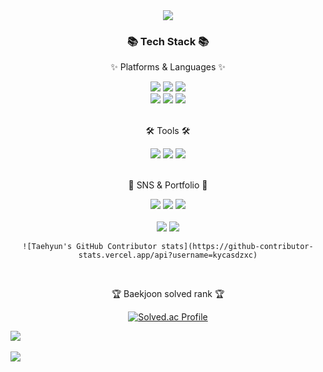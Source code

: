 <div align=center>
	<img src="https://capsule-render.vercel.app/api?type=waving&color=auto&height=200&section=header&text=SpringBoot!&fontSize=90" />	
</div>
<div align=center>
	<h3>📚 Tech Stack 📚</h3>
	<p>✨ Platforms & Languages ✨</p>
	<img src="https://img.shields.io/badge/spring-6DB33F?style=flat&logo=Spring&logoColor=white"/>
	<img src="https://img.shields.io/badge/Java-007396?style=flat&logo=Conda-Forge&logoColor=white" />
	<img src="https://img.shields.io/badge/Oracle%20SQL-F80000?style=flat&logo=Oracle&logoColor=white" />
	<br>
	<img src="https://img.shields.io/badge/HTML5-E34F26?style=flat&logo=HTML5&logoColor=white" />
	<img src="https://img.shields.io/badge/CSS3-1572B6?style=flat&logo=CSS3&logoColor=white" />
	<img src="https://img.shields.io/badge/JavaScript-F7DF1E?style=flat&logo=JavaScript&logoColor=white" />
	<br>
	<br>
	<p>🛠 Tools 🛠</p>
	<img src="https://img.shields.io/badge/GitHub-181717?style=flat&logo=GitHub&logoColor=white" />
	<img src="https://img.shields.io/badge/Eclipse%20IDE-2C2255?style=flat&logo=EclipseIDE&logoColor=white" />
	<img src="https://img.shields.io/badge/SqlDeveloper-809CC9?style=flat&logo=Oracle&logoColor=white" />
	<br>
	<br>
	<p>🎨 SNS & Portfolio 🎨</p>
	<a href="#"><img src="https://img.shields.io/badge/Portfolio-FF3633?style=flat&logo=Micro.blog&logoColor=white" /></a>
	<a href="mailto:2001february@mokpo.ac.kr"><img src="https://img.shields.io/badge/Mail-30B980?style=flat&logo=Gmail&logoColor=white" /></a>
	<a href="https://gentle-snowboard-1c6.notion.site/Yermi-5e8c65dba4df4ab09e83665cf2ee001d">
	<img src="https://img.shields.io/badge/Notion-000000?style=flat&logo=Notion&logoColor=white" />
	</a>
	<br>
	<br>
	<img src="https://github-readme-stats.vercel.app/api/top-langs/?username=kycasdzxc&layout=compact">
	<img src="https://github-readme-stats.vercel.app/api?username=kycasdzxc&show_icons=true">

	![Taehyun's GitHub Contributor stats](https://github-contributor-stats.vercel.app/api?username=kycasdzxc)

<br>
<p>🏆 Baekjoon solved rank 🏆</p>
	
[![Solved.ac Profile](http://mazassumnida.wtf/api/v2/generate_badge?boj=kycasdzxc)](https://solved.ac/kycasdzxc)
</div>

<img src="https://github-readme-stats.vercel.app/api/top-langs/?username=hun&layout=compact"><br><br>
<img src="https://github-readme-stats.vercel.app/api?username=hun&show_icons=true">
